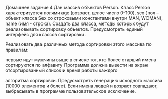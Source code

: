 Домашнее задание 4
Дан массив объектов Person. Класс Person характеризуется полями age (возраст, целое число 0-100), sex (пол – объект класса Sex со строковыми константами внутри MAN, WOMAN), name (имя - строка). Создать два класса, методы которых будут реализовывать сортировку объектов. Предусмотреть единый интерфейс для классов сортировки. 

Реализовать два различных метода сортировки этого массива по правилам:

 первые идут мужчины
 выше в списке тот, кто более старший
 имена сортируются по алфавиту
Программа должна вывести на экран отсортированный список и время работы каждого

алгоритма сортировки.
Предусмотреть генерацию исходного массива (10000 элементов и более).
Если имена людей и возраст совпадают, выбрасывать в программе пользовательское исключение.
